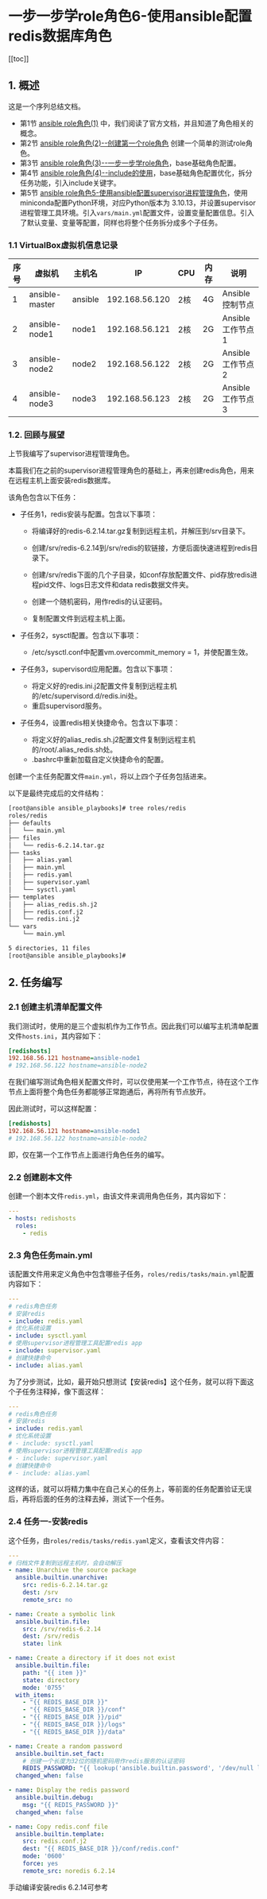 # 一步一步学role角色6-使用ansible配置redis数据库角色



[[toc]]

## 1. 概述

这是一个序列总结文档。

- 第1节 [ansible role角色(1)](./role.md) 中，我们阅读了官方文档，并且知道了角色相关的概念。
- 第2节 [ansible role角色(2)--创建第一个role角色](./role_2.md) 创建一个简单的测试role角色。
- 第3节 [ansible role角色(3)--一步一步学role角色](./role_3.md)，base基础角色配置。
- 第4节 [ansible role角色(4)--include的使用](./role_4_include.md)，base基础角色配置优化，拆分任务功能，引入include关键字。
- 第5节 [ansible role角色5-使用ansible配置supervisor进程管理角色](./role_5_supervisor.md)，使用miniconda配置Python环境，对应Python版本为 3.10.13，并设置supervisor进程管理工具环境。引入`vars/main.yml`配置文件，设置变量配置信息。引入了默认变量、变量等配置，同样也将整个任务拆分成多个子任务。







### 1.1 VirtualBox虚拟机信息记录

| 序号 | 虚拟机         | 主机名  | IP             | CPU  | 内存 | 说明             |
| ---- | -------------- | ------- | -------------- | ---- | ---- | ---------------- |
| 1    | ansible-master | ansible | 192.168.56.120 | 2核  | 4G   | Ansible控制节点  |
| 2    | ansible-node1  | node1   | 192.168.56.121 | 2核  | 2G   | Ansible工作节点1 |
| 3    | ansible-node2  | node2   | 192.168.56.122 | 2核  | 2G   | Ansible工作节点2 |
| 4    | ansible-node3  | node3   | 192.168.56.123 | 2核  | 2G   | Ansible工作节点3 |




### 1.2. 回顾与展望

上节我编写了supervisor进程管理角色。

本篇我们在之前的supervisor进程管理角色的基础上，再来创建redis角色，用来在远程主机上面安装redis数据库。



该角色包含以下任务：

- 子任务1，redis安装与配置。包含以下事项：

  - 将编译好的redis-6.2.14.tar.gz复制到远程主机，并解压到/srv目录下。

  - 创建/srv/redis-6.2.14到/srv/redis的软链接，方便后面快速进程到redis目录下。

  - 创建/srv/redis下面的几个子目录，如conf存放配置文件、pid存放redis进程pid文件、logs日志文件和data redis数据文件夹。

  - 创建一个随机密码，用作redis的认证密码。

  - 复制配置文件到远程主机上面。

    

- 子任务2，sysctl配置。包含以下事项：

  - /etc/sysctl.conf中配置vm.overcommit_memory = 1，并使配置生效。

    

- 子任务3，supervisord应用配置。包含以下事项：

  - 将定义好的redis.ini.j2配置文件复制到远程主机的/etc/supervisord.d/redis.ini处。
  - 重启supervisord服务。



- 子任务4，设置redis相关快捷命令。包含以下事项：
  - 将定义好的alias_redis.sh.j2配置文件复制到远程主机的/root/.alias_redis.sh处。
  - .bashrc中重新加载自定义快捷命令的配置。



 创建一个主任务配置文件`main.yml`，将以上四个子任务包括进来。 



 以下是最终完成后的文件结构： 

```sh
[root@ansible ansible_playbooks]# tree roles/redis
roles/redis
├── defaults
│   └── main.yml
├── files
│   └── redis-6.2.14.tar.gz
├── tasks
│   ├── alias.yaml
│   ├── main.yml
│   ├── redis.yaml
│   ├── supervisor.yaml
│   └── sysctl.yaml
├── templates
│   ├── alias_redis.sh.j2
│   ├── redis.conf.j2
│   └── redis.ini.j2
└── vars
    └── main.yml

5 directories, 11 files
[root@ansible ansible_playbooks]#
```



## 2. 任务编写

### 2.1 创建主机清单配置文件

我们测试时，使用的是三个虚拟机作为工作节点。因此我们可以编写主机清单配置文件`hosts.ini`，其内容如下：

```ini
[redishosts]
192.168.56.121 hostname=ansible-node1
# 192.168.56.122 hostname=ansible-node2
```

在我们编写测试角色相关配置文件时，可以仅使用某一个工作节点，待在这个工作节点上面将整个角色任务都能够正常跑通后，再将所有节点放开。

因此测试时，可以这样配置：

```ini
[redishosts]
192.168.56.121 hostname=ansible-node1
# 192.168.56.122 hostname=ansible-node2
```

即，仅在第一个工作节点上面进行角色任务的编写。



### 2.2 创建剧本文件

创建一个剧本文件`redis.yml`，由该文件来调用角色任务，其内容如下：

```yaml
---
- hosts: redishosts
  roles:
    - redis

```



### 2.3 角色任务main.yml

该配置文件用来定义角色中包含哪些子任务，`roles/redis/tasks/main.yml`配置内容如下：

```yaml
---
# redis角色任务
# 安装redis
- include: redis.yaml
# 优化系统设置
- include: sysctl.yaml
# 使用supervisor进程管理工具配置redis app
- include: supervisor.yaml
# 创建快捷命令
- include: alias.yaml

```

为了分步测试，比如，最开始只想测试【安装redis】这个任务，就可以将下面这个子任务注释掉，像下面这样：

```yaml
---
# redis角色任务
# 安装redis
- include: redis.yaml
# 优化系统设置
# - include: sysctl.yaml
# 使用supervisor进程管理工具配置redis app
# - include: supervisor.yaml
# 创建快捷命令
# - include: alias.yaml
```

这样的话，就可以将精力集中在自己关心的任务上，等前面的任务配置验证无误后，再将后面的任务的注释去掉，测试下一个任务。



### 2.4 任务一-安装redis

这个任务，由`roles/redis/tasks/redis.yaml`定义，查看该文件内容：

```yaml
---
# 归档文件复制到远程主机时，会自动解压
- name: Unarchive the source package
  ansible.builtin.unarchive:
    src: redis-6.2.14.tar.gz
    dest: /srv
    remote_src: no

- name: Create a symbolic link
  ansible.builtin.file:
    src: /srv/redis-6.2.14
    dest: /srv/redis
    state: link

- name: Create a directory if it does not exist
  ansible.builtin.file:
    path: "{{ item }}"
    state: directory
    mode: '0755'
  with_items:
    - "{{ REDIS_BASE_DIR }}"
    - "{{ REDIS_BASE_DIR }}/conf"
    - "{{ REDIS_BASE_DIR }}/pid"
    - "{{ REDIS_BASE_DIR }}/logs"
    - "{{ REDIS_BASE_DIR }}/data"

- name: Create a random password
  ansible.builtin.set_fact:
    # 创建一个长度为32位的随机密码用作redis服务的认证密码
    REDIS_PASSWORD: "{{ lookup('ansible.builtin.password', '/dev/null length=32') }}"
  changed_when: false

- name: Display the redis password
  ansible.builtin.debug:
    msg: "{{ REDIS_PASSWORD }}"
  changed_when: false

- name: Copy redis.conf file
  ansible.builtin.template:
    src: redis.conf.j2
    dest: "{{ REDIS_BASE_DIR }}/conf/redis.conf"
    mode: '0600'
    force: yes
    remote_src: noredis 6.2.14
```

手动编译安装redis 6.2.14可参考 []()